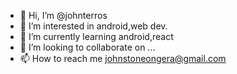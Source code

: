 - 👋 Hi, I’m @johnterros
- 👀 I’m interested in android,web dev.
- 🌱 I’m currently learning android,react
- 💞️ I’m looking to collaborate on ...
- 📫 How to reach me johnstoneongera@gmail.com

<!---
johnterros/johnterros is a ✨ special ✨ repository because its `README.md` (this file) appears on your GitHub profile.
You can click the Preview link to take a look at your changes.
--->
